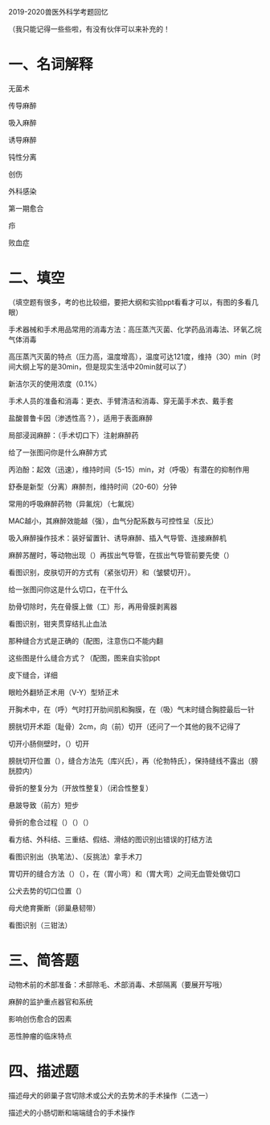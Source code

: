 2019-2020兽医外科学考题回忆

（我只能记得一些些啦，有没有伙伴可以来补充的！

# 一、名词解释

无菌术

传导麻醉

吸入麻醉

诱导麻醉

钝性分离

创伤

外科感染

第一期愈合

疖

败血症



# 二、填空

（填空题有很多，考的也比较细，要把大纲和实验ppt看看才可以，有图的多看几眼）

手术器械和手术用品常用的消毒方法：高压蒸汽灭菌、化学药品消毒法、环氧乙烷气体消毒

高压蒸汽灭菌的特点（压力高，温度增高），温度可达121度，维持（30）min（时间大纲上写的是30min，但是现实生活中20min就可以了）

新洁尔灭的使用浓度（0.1%）

手术人员的准备和消毒：更衣、手臂清洁和消毒、穿无菌手术衣、戴手套

盐酸普鲁卡因（渗透性高？），适用于表面麻醉

局部浸润麻醉：（手术切口下）注射麻醉药

给了一张图问你是什么麻醉方式

丙泊酚：起效（迅速），维持时间（5-15）min，对（呼吸）有潜在的抑制作用

舒泰是新型（分离）麻醉剂，维持时间（20-60）分钟

常用的呼吸麻醉药物（异氟烷）（七氟烷）

MAC越小，其麻醉效能越（强），血气分配系数与可控性呈（反比）

吸入麻醉操作技术：装好留置针、诱导麻醉、插入气导管、连接麻醉机

麻醉苏醒时，等动物出现（）再拔出气导管，在拔出气导管前要先使（）

看图识别，皮肤切开的方式有（紧张切开）和（皱襞切开）。

给一张图问你这是什么切口，在干什么

肋骨切除时，先在骨膜上做（工）形，再用骨膜剥离器

看图识别，钳夹贯穿结扎止血法

那种缝合方式是正确的（配图，注意伤口不能内翻

这些图是什么缝合方式？（配图，图来自实验ppt

皮下缝合，详细

眼睑外翻矫正术用（V-Y）型矫正术

开胸术中，在（呼）气时打开肋间肌和胸膜，在（吸）气末时缝合胸腔最后一针

膀胱切开术距（耻骨）2cm，向（前）切开（还问了一个其他的我不记得了

切开小肠侧壁时，（）切开

膀胱切开位置（），缝合方法先（库兴氏），再（伦勃特氏），保持缝线不露出（膀胱腔内）

骨折的整复分为（开放性整复）（闭合性整复）

悬跛导致（前方）短步

骨折的愈合过程（）（）（）

看方结、外科结、三重结、假结、滑结的图识别出错误的打结方法

看图识别出（执笔法）、（反挑法）拿手术刀

胃切开的缝合方法（）（），在（胃小弯）和（胃大弯）之间无血管处做切口

公犬去势的切口位置（）

母犬绝育撕断（卵巢悬韧带）

看图识别（三钳法）

# 三、简答题

动物术前的术部准备：术部除毛、术部消毒、术部隔离（要展开写哦）

麻醉的监护重点器官和系统

影响创伤愈合的因素

恶性肿瘤的临床特点

# 四、描述题

描述母犬的卵巢子宫切除术或公犬的去势术的手术操作（二选一）

描述犬的小肠切断和端端缝合的手术操作

